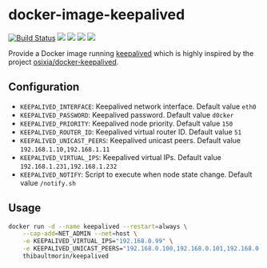 # docker-image-keepalived

[![Build Status](https://travis-ci.org/tmorin/docker-image-keepalived.svg)](https://travis-ci.org/tmorin/docker-image-keepalived)
[![](https://images.microbadger.com/badges/version/thibaultmorin/keepalived:latest.svg)](https://microbadger.com/images/thibaultmorin/keepalived:latest "Get your own version badge on microbadger.com")
[![](https://images.microbadger.com/badges/image/thibaultmorin/keepalived:latest.svg)](https://microbadger.com/images/thibaultmorin/keepalived:latest "Get your own image badge on microbadger.com")
[![](https://images.microbadger.com/badges/commit/thibaultmorin/keepalived:latest.svg)](https://microbadger.com/images/thibaultmorin/keepalived:latest "Get your own commit badge on microbadger.com")
[![](https://images.microbadger.com/badges/license/thibaultmorin/keepalived.svg)](https://microbadger.com/images/thibaultmorin/keepalived "Get your own license badge on microbadger.com")

Provide a Docker image running [keepalived](https://keepalived.org/) which is highly inspired by the project [osixia/docker-keepalived](https://github.com/osixia/docker-keepalived).

## Configuration

- `KEEPALIVED_INTERFACE`: Keepalived network interface. Default value `eth0`
- `KEEPALIVED_PASSWORD`:  Keepalived password. Default value `d0cker`
- `KEEPALIVED_PRIORITY`:  Keepalived node priority. Default value `150`
- `KEEPALIVED_ROUTER_ID`:  Keepalived virtual router ID. Default value `51`
- `KEEPALIVED_UNICAST_PEERS`:  Keepalived unicast peers. Default value `192.168.1.10,192.168.1.11`
- `KEEPALIVED_VIRTUAL_IPS`:  Keepalived virtual IPs. Default value `192.168.1.231,192.168.1.232`
- `KEEPALIVED_NOTIFY`:  Script to execute when node state change. Default value `/notify.sh`

## Usage

```bash
docker run -d --name keepalived --restart=always \
    --cap-add=NET_ADMIN --net=host \
    -e KEEPALIVED_VIRTUAL_IPS="192.168.0.99" \
    -e KEEPALIVED_UNICAST_PEERS="192.168.0.100,192.168.0.101,192.168.0.102" \
    thibaultmorin/keepalived
```
